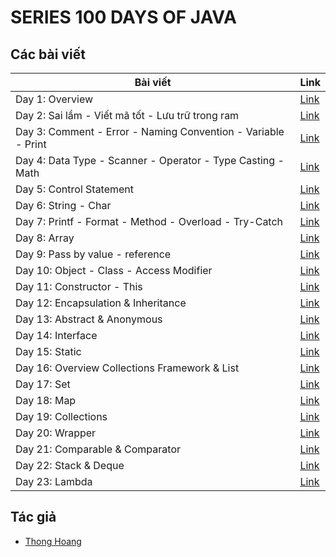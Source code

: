 # SERIES 100 DAYS OF JAVA

## Các bài viết

| Bài viết                                                      | Link          |
| ------------------------------------------------------------- | ------------- |
| Day 1: Overview                                               | [Link][day1]  |
| Day 2: Sai lầm - Viết mã tốt - Lưu trữ trong ram              | [Link][day2]  |
| Day 3: Comment - Error - Naming Convention - Variable - Print | [Link][day3]  |
| Day 4: Data Type - Scanner - Operator - Type Casting - Math   | [Link][day4]  |
| Day 5: Control Statement                                      | [Link][day5]  |
| Day 6: String - Char                                          | [Link][day6]  |
| Day 7: Printf - Format - Method - Overload - Try-Catch        | [Link][day7]  |
| Day 8: Array                                                  | [Link][day8]  |
| Day 9: Pass by value - reference                              | [Link][day9]  |
| Day 10: Object - Class - Access Modifier                      | [Link][day10] |
| Day 11: Constructor - This                                    | [Link][day11] |
| Day 12: Encapsulation & Inheritance                           | [Link][day12] |
| Day 13: Abstract & Anonymous                                  | [Link][day13] |
| Day 14: Interface                                             | [Link][day14] |
| Day 15: Static                                                | [Link][day15] |
| Day 16: Overview Collections Framework & List                 | [Link][day16] |
| Day 17: Set                                                   | [Link][day17] |
| Day 18: Map                                                   | [Link][day18] |
| Day 19: Collections                                           | [Link][day19] |
| Day 20: Wrapper                                               | [Link][day20] |
| Day 21: Comparable & Comparator                               | [Link][day21] |
| Day 22: Stack & Deque                                         | [Link][day22] |
| Day 23: Lambda                                                | [Link][day23] |

## Tác giả

- [Thong Hoang][thonghp]

[day1]: Day001.md
[day2]: Day002.md
[day3]: Day003.md
[day4]: Day004.md
[day5]: Day005.md
[day6]: Day006.md
[day7]: Day007.md
[day8]: Day008.md
[day9]: Day009.md
[day10]: Day010.md
[day11]: Day011.md
[day12]: Day012.md
[day13]: Day013.md
[day14]: Day014.md
[day15]: Day015.md
[day16]: Day016.md
[day17]: Day017.md
[day18]: Day018.md
[day19]: Day019.md
[day20]: Day020.md
[day21]: Day021.md
[day22]: Day022.md
[day23]: Day023.md

[thonghp]: https://github.com/thonghp
